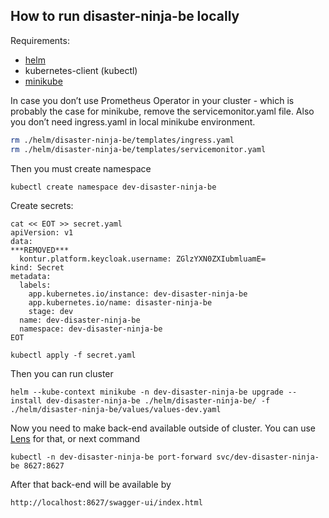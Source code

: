 How to run disaster-ninja-be locally
---

Requirements:
 - [helm](https://helm.sh/docs/intro/install/)
 - kubernetes-client (kubectl)
 - [minikube](https://minikube.sigs.k8s.io/docs/start/)

In case you don’t use Prometheus Operator in your cluster - which is probably the case for minikube, remove the servicemonitor.yaml file.
Also you don’t need ingress.yaml in local minikube environment.

```bash
rm ./helm/disaster-ninja-be/templates/ingress.yaml
rm ./helm/disaster-ninja-be/templates/servicemonitor.yaml
```
Then you must create namespace
```
kubectl create namespace dev-disaster-ninja-be
```

Create secrets:
```
cat << EOT >> secret.yaml
apiVersion: v1
data:
***REMOVED***
  kontur.platform.keycloak.username: ZGlzYXN0ZXIubmluamE=
kind: Secret
metadata:
  labels:
    app.kubernetes.io/instance: dev-disaster-ninja-be
    app.kubernetes.io/name: disaster-ninja-be
    stage: dev
  name: dev-disaster-ninja-be
  namespace: dev-disaster-ninja-be
EOT

kubectl apply -f secret.yaml 
```

Then you can run cluster
```
helm --kube-context minikube -n dev-disaster-ninja-be upgrade --install dev-disaster-ninja-be ./helm/disaster-ninja-be/ -f ./helm/disaster-ninja-be/values/values-dev.yaml
```

Now you need to make back-end available outside of cluster.
You can use [Lens](https://github.com/lensapp/lens) for that, 
or next command
```
kubectl -n dev-disaster-ninja-be port-forward svc/dev-disaster-ninja-be 8627:8627
```
After that back-end will be available by
```
http://localhost:8627/swagger-ui/index.html
```

